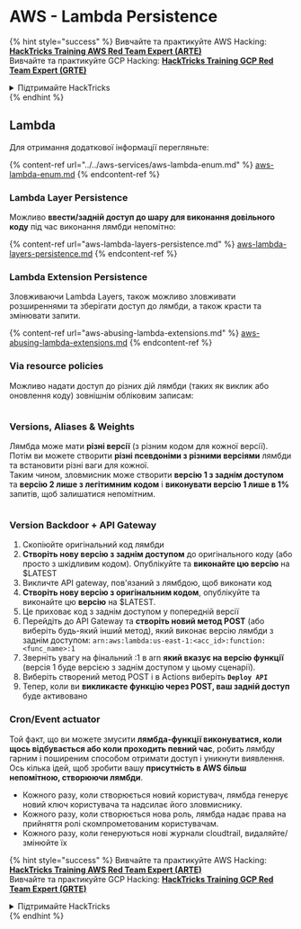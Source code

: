# AWS - Lambda Persistence

{% hint style="success" %}
Вивчайте та практикуйте AWS Hacking:<img src="../../../../.gitbook/assets/image (1).png" alt="" data-size="line">[**HackTricks Training AWS Red Team Expert (ARTE)**](https://training.hacktricks.xyz/courses/arte)<img src="../../../../.gitbook/assets/image (1).png" alt="" data-size="line">\
Вивчайте та практикуйте GCP Hacking: <img src="../../../../.gitbook/assets/image (2).png" alt="" data-size="line">[**HackTricks Training GCP Red Team Expert (GRTE)**<img src="../../../../.gitbook/assets/image (2).png" alt="" data-size="line">](https://training.hacktricks.xyz/courses/grte)

<details>

<summary>Підтримайте HackTricks</summary>

* Перевірте [**плани підписки**](https://github.com/sponsors/carlospolop)!
* **Приєднуйтесь до** 💬 [**групи Discord**](https://discord.gg/hRep4RUj7f) або [**групи Telegram**](https://t.me/peass) або **слідкуйте** за нами в **Twitter** 🐦 [**@hacktricks\_live**](https://twitter.com/hacktricks\_live)**.**
* **Діліться хакерськими трюками, надсилаючи PR до** [**HackTricks**](https://github.com/carlospolop/hacktricks) та [**HackTricks Cloud**](https://github.com/carlospolop/hacktricks-cloud) репозиторіїв на GitHub.

</details>
{% endhint %}

## Lambda

Для отримання додаткової інформації перегляньте:

{% content-ref url="../../aws-services/aws-lambda-enum.md" %}
[aws-lambda-enum.md](../../aws-services/aws-lambda-enum.md)
{% endcontent-ref %}

### Lambda Layer Persistence

Можливо **ввести/задній доступ до шару для виконання довільного коду** під час виконання лямбди непомітно:

{% content-ref url="aws-lambda-layers-persistence.md" %}
[aws-lambda-layers-persistence.md](aws-lambda-layers-persistence.md)
{% endcontent-ref %}

### Lambda Extension Persistence

Зловживаючи Lambda Layers, також можливо зловживати розширеннями та зберігати доступ до лямбди, а також красти та змінювати запити.

{% content-ref url="aws-abusing-lambda-extensions.md" %}
[aws-abusing-lambda-extensions.md](aws-abusing-lambda-extensions.md)
{% endcontent-ref %}

### Via resource policies

Можливо надати доступ до різних дій лямбди (таких як виклик або оновлення коду) зовнішнім обліковим записам:

<figure><img src="../../../../.gitbook/assets/image (255).png" alt=""><figcaption></figcaption></figure>

### Versions, Aliases & Weights

Лямбда може мати **різні версії** (з різним кодом для кожної версії).\
Потім ви можете створити **різні псевдоніми з різними версіями** лямбди та встановити різні ваги для кожної.\
Таким чином, зловмисник може створити **версію 1 з заднім доступом** та **версію 2 лише з легітимним кодом** і **виконувати версію 1 лише в 1%** запитів, щоб залишатися непомітним.

<figure><img src="../../../../.gitbook/assets/image (120).png" alt=""><figcaption></figcaption></figure>

### Version Backdoor + API Gateway

1. Скопіюйте оригінальний код лямбди
2. **Створіть нову версію з заднім доступом** до оригінального коду (або просто з шкідливим кодом). Опублікуйте та **виконайте цю версію** на $LATEST
1. Викличте API gateway, пов'язаний з лямбдою, щоб виконати код
3. **Створіть нову версію з оригінальним кодом**, опублікуйте та виконайте цю **версію** на $LATEST.
1. Це приховає код з заднім доступом у попередній версії
4. Перейдіть до API Gateway та **створіть новий метод POST** (або виберіть будь-який інший метод), який виконає версію лямбди з заднім доступом: `arn:aws:lambda:us-east-1:<acc_id>:function:<func_name>:1`
1. Зверніть увагу на фінальний :1 в arn **який вказує на версію функції** (версія 1 буде версією з заднім доступом у цьому сценарії).
5. Виберіть створений метод POST і в Actions виберіть **`Deploy API`**
6. Тепер, коли ви **викликаєте функцію через POST, ваш задній доступ** буде активовано

### Cron/Event actuator

Той факт, що ви можете змусити **лямбда-функції виконуватися, коли щось відбувається або коли проходить певний час**, робить лямбду гарним і поширеним способом отримати доступ і уникнути виявлення.\
Ось кілька ідей, щоб зробити вашу **присутність в AWS більш непомітною, створюючи лямбди**.

* Кожного разу, коли створюється новий користувач, лямбда генерує новий ключ користувача та надсилає його зловмиснику.
* Кожного разу, коли створюється нова роль, лямбда надає права на прийняття ролі скомпрометованим користувачам.
* Кожного разу, коли генеруються нові журнали cloudtrail, видаляйте/змінюйте їх

{% hint style="success" %}
Вивчайте та практикуйте AWS Hacking:<img src="../../../../.gitbook/assets/image (1).png" alt="" data-size="line">[**HackTricks Training AWS Red Team Expert (ARTE)**](https://training.hacktricks.xyz/courses/arte)<img src="../../../../.gitbook/assets/image (1).png" alt="" data-size="line">\
Вивчайте та практикуйте GCP Hacking: <img src="../../../../.gitbook/assets/image (2).png" alt="" data-size="line">[**HackTricks Training GCP Red Team Expert (GRTE)**<img src="../../../../.gitbook/assets/image (2).png" alt="" data-size="line">](https://training.hacktricks.xyz/courses/grte)

<details>

<summary>Підтримайте HackTricks</summary>

* Перевірте [**плани підписки**](https://github.com/sponsors/carlospolop)!
* **Приєднуйтесь до** 💬 [**групи Discord**](https://discord.gg/hRep4RUj7f) або [**групи Telegram**](https://t.me/peass) або **слідкуйте** за нами в **Twitter** 🐦 [**@hacktricks\_live**](https://twitter.com/hacktricks\_live)**.**
* **Діліться хакерськими трюками, надсилаючи PR до** [**HackTricks**](https://github.com/carlospolop/hacktricks) та [**HackTricks Cloud**](https://github.com/carlospolop/hacktricks-cloud) репозиторіїв на GitHub.

</details>
{% endhint %}
